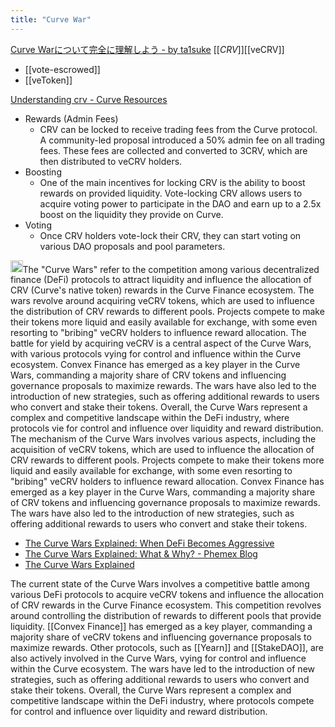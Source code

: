 ```yaml
---
title: "Curve War"
---
```


[Curve Warについて完全に理解しよう - by ta1suke](https://newsletter.woorth.io/p/curve-war)
[[$CRV]]
[[$veCRV]]
- [[vote-escrowed]]
- [[veToken]]

[Understanding crv - Curve Resources](https://resources.curve.fi/crv-token/understanding-crv)
- Rewards (Admin Fees)
    - CRV can be locked to receive trading fees from the Curve protocol. A community-led proposal introduced a 50% admin fee on all trading fees. These fees are collected and converted to 3CRV, which are then distributed to veCRV holders.
- Boosting
    - One of the main incentives for locking CRV is the ability to boost rewards on provided liquidity. Vote-locking CRV allows users to acquire voting power to participate in the DAO and earn up to a 2.5x boost on the liquidity they provide on Curve.
- Voting
    - Once CRV holders vote-lock their CRV, they can start voting on various DAO proposals and pool parameters.


<img src='https://scrapbox.io/api/pages/nishio/pplx/icon' alt='pplx.icon' height="19.5"/>The "Curve Wars" refer to the competition among various decentralized finance (DeFi) protocols to attract liquidity and influence the allocation of CRV (Curve's native token) rewards in the Curve Finance ecosystem. The wars revolve around acquiring veCRV tokens, which are used to influence the distribution of CRV rewards to different pools. Projects compete to make their tokens more liquid and easily available for exchange, with some even resorting to "bribing" veCRV holders to influence reward allocation. The battle for yield by acquiring veCRV is a central aspect of the Curve Wars, with various protocols vying for control and influence within the Curve ecosystem. Convex Finance has emerged as a key player in the Curve Wars, commanding a majority share of CRV tokens and influencing governance proposals to maximize rewards. The wars have also led to the introduction of new strategies, such as offering additional rewards to users who convert and stake their tokens. Overall, the Curve Wars represent a complex and competitive landscape within the DeFi industry, where protocols vie for control and influence over liquidity and reward distribution.
The mechanism of the Curve Wars involves various aspects, including the acquisition of veCRV tokens, which are used to influence the allocation of CRV rewards to different pools. Projects compete to make their tokens more liquid and easily available for exchange, with some even resorting to "bribing" veCRV holders to influence reward allocation. Convex Finance has emerged as a key player in the Curve Wars, commanding a majority share of CRV tokens and influencing governance proposals to maximize rewards. The wars have also led to the introduction of new strategies, such as offering additional rewards to users who convert and stake their tokens.
- [The Curve Wars Explained: When DeFi Becomes Aggressive](https://dappradar.com/blog/the-curve-wars-explained-when-defi-becomes-aggressive)
- [The Curve Wars Explained: What & Why? - Phemex Blog](https://phemex.com/blogs/the-curve-wars-what-why)
- [The Curve Wars Explained](https://www.flovtec.com/post/the-curve-wars-explained)

The current state of the Curve Wars involves a competitive battle among various DeFi protocols to acquire veCRV tokens and influence the allocation of CRV rewards in the Curve Finance ecosystem. This competition revolves around controlling the distribution of rewards to different pools that provide liquidity. [[Convex Finance]] has emerged as a key player, commanding a majority share of veCRV tokens and influencing governance proposals to maximize rewards. Other protocols, such as [[Yearn]] and [[StakeDAO]], are also actively involved in the Curve Wars, vying for control and influence within the Curve ecosystem. The wars have led to the introduction of new strategies, such as offering additional rewards to users who convert and stake their tokens. Overall, the Curve Wars represent a complex and competitive landscape within the DeFi industry, where protocols compete for control and influence over liquidity and reward distribution.
